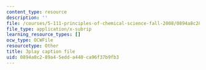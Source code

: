 ```yaml
---
content_type: resource
description: ''
file: /courses/5-111-principles-of-chemical-science-fall-2008/0894a8c289a45edda440ca96f37b9fb3_C_Kg0EMPEJ8.vtt
file_type: application/x-subrip
learning_resource_types: []
ocw_type: OCWFile
resourcetype: Other
title: 3play caption file
uid: 0894a8c2-89a4-5edd-a440-ca96f37b9fb3
---
```

